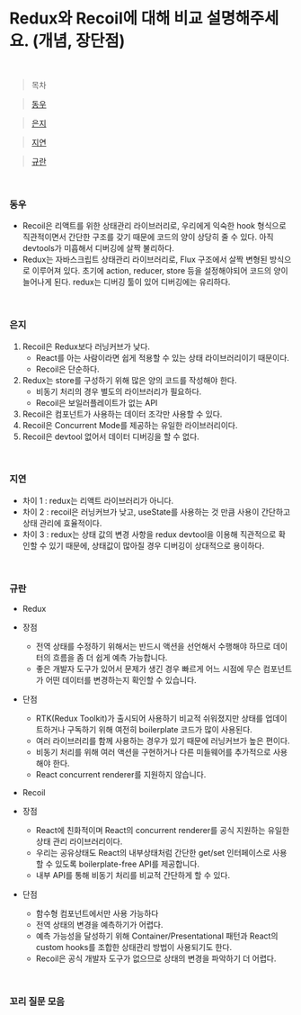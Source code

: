 # Redux와 Recoil에 대해 비교 설명해주세요. (개념, 장단점)

<br />

> 목차

> [동우](#동우)

> [은지](#은지)

> [지연](#지연)

> [규란](규란)

<br />

### 동우

- Recoil은 리액트를 위한 상태관리 라이브러리로, 우리에게 익숙한 hook 형식으로 직관적이면서 간단한 구조를 갖기 때문에 코드의 양이 상당히 줄 수 있다. 아직 devtools가 미흡해서 디버깅에 살짝 불리하다.
- Redux는 자바스크립트 상태관리 라이브러리로, Flux 구조에서 살짝 변형된 방식으로 이루어져 있다. 초기에 action, reducer, store 등을 설정해야되어 코드의 양이 늘어나게 된다. redux는 디버깅 툴이 있어 디버깅에는 유리하다.

<br />

### 은지

1. Recoil은 Redux보다 러닝커브가 낮다.
   - React를 아는 사람이라면 쉽게 적용할 수 있는 상태 라이브러리이기 때문이다.
   - Recoil은 단순하다.
2. Redux는 store를 구성하기 위해 많은 양의 코드를 작성해야 한다.
   - 비동기 처리의 경우 별도의 라이브러리가 필요하다.
   - Recoil은 보일러플레이트가 없는 API
3. Recoil은 컴포넌트가 사용하는 데이터 조각만 사용할 수 있다.
4. Recoil은 Concurrent Mode를 제공하는 유일한 라이브러리이다.
5. Recoil은 devtool 없어서 데이터 디버깅을 할 수 없다.

<br />

### 지연

- 차이 1 : redux는 리액트 라이브러리가 아니다.
- 차이 2 : recoil은 러닝커브가 낮고, useState를 사용하는 것 만큼 사용이 간단하고 상태 관리에 효율적이다.
- 차이 3 : redux는 상태 값의 변경 사항을 redux devtool을 이용해 직관적으로 확인할 수 있기 때문에, 상태값이 많아질 경우 디버깅이 상대적으로 용이하다.

<br />

### 규란

- Redux

- 장점

  - 전역 상태를 수정하기 위해서는 반드시 액션을 선언해서 수행해야 하므로 데이터의 흐름을 좀 더 쉽게 예측 가능합니다.
  - 좋은 개발자 도구가 있어서 문제가 생긴 경우 빠르게 어느 시점에 무슨 컴포넌트가 어떤 데이터를 변경하는지 확인할 수 있습니다.

- 단점

  - RTK(Redux Toolkit)가 출시되어 사용하기 비교적 쉬워졌지만 상태를 업데이트하거나 구독하기 위해 여전히 boilerplate 코드가 많이 사용된다.
  - 여러 라이브러리를 함께 사용하는 경우가 있기 때문에 러닝커브가 높은 편이다.
  - 비동기 처리를 위해 여러 액션을 구현하거나 다른 미들웨어를 추가적으로 사용해야 한다.
  - React concurrent renderer를 지원하지 않습니다.

- Recoil

- 장점
  - React에 친화적이며 React의 concurrent renderer를 공식 지원하는 유일한 상태 관리 라이브러리이다.
  - 우리는 공유상태도 React의 내부상태처럼 간단한 get/set 인터페이스로 사용할 수 있도록 boilerplate-free API를 제공합니다.
  - 내부 API를 통해 비동기 처리를 비교적 간단하게 할 수 있다.
- 단점
  - 함수형 컴포넌트에서만 사용 가능하다
  - 전역 상태의 변경을 예측하기가 어렵다.
  - 예측 가능성을 달성하기 위해 Container/Presentational 패턴과 React의 custom hooks를 조합한 상태관리 방법이 사용되기도 한다.
  - Recoil은 공식 개발자 도구가 없으므로 상태의 변경을 파악하기 더 어렵다.

<br />

### 꼬리 질문 모음

